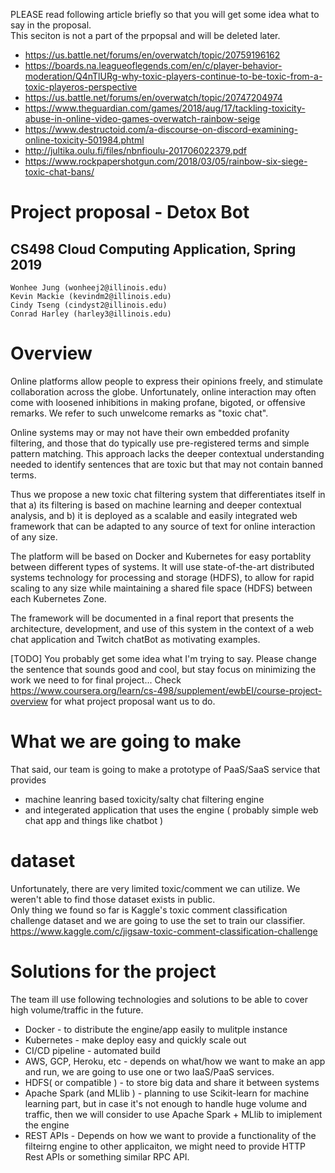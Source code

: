 PLEASE read following article briefly so that you will get some idea what to say in the proposal.<br/> This seciton is not a part of the prpopsal and will be deleted later.
- https://us.battle.net/forums/en/overwatch/topic/20759196162
- https://boards.na.leagueoflegends.com/en/c/player-behavior-moderation/Q4nTlURg-why-toxic-players-continue-to-be-toxic-from-a-toxic-playeros-perspective
- https://us.battle.net/forums/en/overwatch/topic/20747204974
- https://www.theguardian.com/games/2018/aug/17/tackling-toxicity-abuse-in-online-video-games-overwatch-rainbow-seige
- https://www.destructoid.com/a-discourse-on-discord-examining-online-toxicity-501984.phtml
- http://jultika.oulu.fi/files/nbnfioulu-201706022379.pdf
- https://www.rockpapershotgun.com/2018/03/05/rainbow-six-siege-toxic-chat-bans/


# Project proposal - Detox Bot
## CS498 Cloud Computing Application, Spring 2019

```
Wonhee Jung (wonheej2@illinois.edu)
Kevin Mackie (kevindm2@illinois.edu)
Cindy Tseng (cindyst2@illinois.edu)
Conrad Harley (harley3@illinois.edu)
```
# Overview

Online platforms allow people to express their opinions freely, and stimulate collaboration across the globe. 
Unfortunately, online interaction may often come with loosened inhibitions in making profane, bigoted, or offensive 
remarks. We refer to such unwelcome remarks as "toxic chat". 

Online systems may or may not have their own embedded profanity filtering, and those that do typically use
pre-registered terms and simple pattern matching. This approach lacks the deeper contextual understanding needed to 
identify sentences that are toxic but that may not contain banned terms. 

Thus we propose a new toxic chat filtering system that differentiates itself in that a) its filtering is based on
machine learning and deeper contextual analysis, and b) it is deployed as a scalable and easily integrated web
framework that can be adapted to any source of text for online interaction of any size. 

The platform will be based on Docker and Kubernetes for easy portablity between different types of systems. It will use 
state-of-the-art distributed systems technology for processing and storage (HDFS), to allow for rapid scaling to any 
size while maintaining a shared file space (HDFS) between each Kubernetes Zone.

The framework will be documented in a final report that presents the architecture, development, and use of this system
in the context of a web chat application and Twitch chatBot as motivating examples.

[TODO] You probably get some idea what I'm trying to say. Please change the sentence that sounds good and cool, but stay focus on minimizing the work we need to for final project... Check https://www.coursera.org/learn/cs-498/supplement/ewbEI/course-project-overview for what project proposal want us to do. 

# What we are going to make 

That said, our team is going to make a prototype of PaaS/SaaS service that provides

* machine leanring based toxicity/salty chat filtering engine
* and integerated application that uses the engine ( probably simple web chat app and things like chatbot )

# dataset

Unfortunately, there are very limited toxic/comment we can utilize. We weren't able to find those dataset exists in public.<br/>
Only thing we found so far is Kaggle's toxic comment classification challenge dataset and we are going to use the set to train our classifier. https://www.kaggle.com/c/jigsaw-toxic-comment-classification-challenge

# Solutions for the project

The team ill use following technologies and solutions to be able to cover high volume/traffic in the future.

* Docker - to distribute the engine/app easily  to mulitple instance 
* Kubernetes - make deploy easy and quickly scale out
* CI/CD pipeline - automated build
* AWS, GCP, Heroku, etc - depends on what/how we want to make an app and run, we are going to use one or two IaaS/PaaS services.
* HDFS( or compatible ) - to store big data and share it between systems
* Apache Spark (and MLlib ) - planning to use Scikit-learn for machine learning part, but in case it's not enough to handle 
huge volume and traffic, then we will consider to use Apache Spark + MLlib to imiplement the engine
* REST APIs - Depends on how we want to provide a functionality of the filteirng engine to other applicaiton, we might need to
provide HTTP Rest APIs or something similar RPC API.


